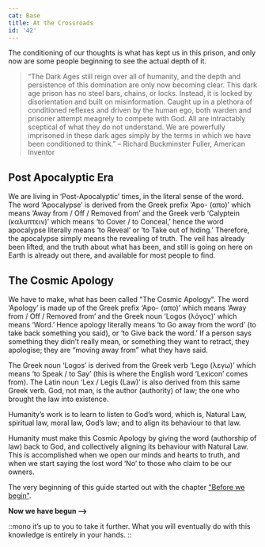 ```yaml
---
cat: Base
title: At the Crossroads
id: '42'
---
```


The conditioning of our thoughts is what has kept us in this prison, and only now are some people beginning to see the actual depth of it. 

>“The Dark Ages still reign over all of humanity, and the depth and persistence of this domination are only now becoming clear. This dark age prison has no steel bars, chains, or locks. Instead, it is locked by disorientation and built on misinformation. Caught up in a plethora of conditioned reflexes and driven by the human ego, both warden and prisoner attempt meagrely to compete with God. All are intractably sceptical of what they do not understand. We are powerfully imprisoned in these dark ages simply by the terms in which we
have been conditioned to think.” – Richard Buckminster Fuller, American Inventor

## Post Apocalyptic Era
We are living in ‘Post-Apocalyptic’ times, in the literal sense of the word. The word ‘Apocalypse’ is derived from the Greek prefix ‘Apo- (απο)’ which means ‘Away from / Off / Removed from’ and the Greek verb ‘Calyptein (καλυπτειν)’ which means ‘to Cover / to Conceal,’ hence the word apocalypse literally means ‘to Reveal’ or ‘to Take out of hiding.’ Therefore, the apocalypse simply means the revealing of truth. The veil has already been lifted, and the truth about what has been, and still is going on here on Earth is already out there, and available for most people to find.

## The Cosmic Apology
We have to make, what has been called "The Cosmic Apology". The word ‘Apology’ is made up of the Greek prefix ‘Apo- (απο)’ which means ‘Away from / Off / Removed from’ and the Greek noun ‘Logos (λόγος)’ which means ‘Word.’ Hence apology literally means ‘to Go away from the word’ (to take back something you said), or ‘to Give back the word.’ If a person says something they didn’t really mean, or something they want to retract, they apologise; they are “moving away from” what they have said.

The Greek noun ‘Logos’ is derived from the Greek verb ‘Lego (λεγω)’ which means ‘to Speak / to Say’ (this is where the English word ‘Lexicon’ comes from). The Latin noun ‘Lex / Legis (Law)’ is also derived from this same Greek verb. God, not man, is the author (authority) of law; the one who brought the law into existence.

Humanity’s work is to learn to listen to God’s word, which is, Natural Law, spiritual law, moral law, God’s law; and to align its behaviour to that law.

Humanity must make this Cosmic Apology by giving the word (authorship of law) back to God, and collectively aligning its behaviour with Natural Law. This is accomplished when we open our minds and hearts to truth, and when we start saying the lost word ‘No’ to those who claim to be our owners.

The very beginning of this guide started out with the chapter ["Before we begin"](/lessons/before-we-begin).

<b>Now we have begun --></b>

::mono
it’s up to you to take it further. What you will eventually do with this knowledge is entirely in your hands.
::